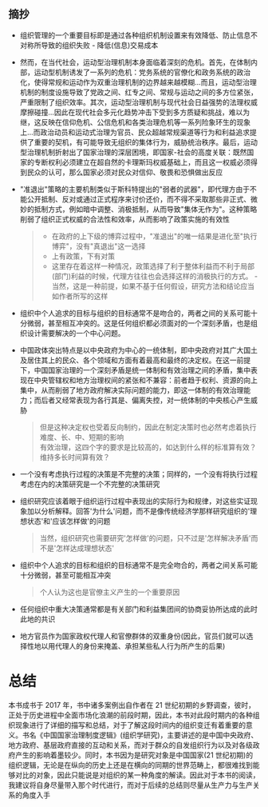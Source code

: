 ## 摘抄

- 组织管理的一个重要目标即是通过各种组织机制设置来有效降低、防止信息不对称所导致的组织失败 - 降低(信息)交易成本
- 然而，在当代社会，运动型治理机制本身面临着深刻的危机。首先，在体制内部，运动型机制诱发了一系列的危机：党务系统的官僚化和政务系统的政治化，使得常规和运动作为双重治理机制的边界越来越模糊...而且，运动型治理机制的制度设施导致了党政之间、红专之间、常规与运动之间的多方位紧张，严重限制了组织效率。其次，运动型治理机制与现代社会日益强势的法理权威摩擦碰撞...因此在现代社会多元化趋势冲击下受到多方质疑和挑战，难以为继，这反映在信仰危机、公信危机和各类治理危机等一系列险象环生的现象上...而政治动员和运动式治理为官员、民众超越常规渠道等行为和利益追求提供了重要的契机，有可能导致无组织的集体行为，威胁统治秩序。最后，运动型治理机制折射出了国家治理的深层困境，即国家-社会的高度关联：既然国家的专断权利必须建立在超自然的卡理斯玛权威基础上，而且这一权威必须得到民众的认可，那么国家必须对民众对信仰、敬畏和恐惧做出反应

- "准退出"策略的主要机制类似于斯科特提出的"弱者的武器"，即代理方由于不能公开抵制、反对或通过正式程序来讨价还价，而不得不采取那些非正式、微妙的抵制方式，例如暗中调整、消极抵制，从而导致"集体无作为"。这种策略削弱了组织正式权威的合法性和效率，从而影响了政策实施的有效性

  > - 在政府的上下级的博弈过程中，"准退出"的唯一结果是进化至"执行博弈"，没有"真退出"这一选择
  > - 上有政策，下有对策
  > - 这里存在着这样一种情况，政策选择了利于整体利益而不利于局部(部门)利益的时候，代理方往往也会选择这样的消极执行的方式。 - 当然，这是一种前提，如果不基于任何假设，研究方法和结论应当如作者所写的这样

- 组织中个人追求的目标与组织的目标通常不是吻合的，两者之间的关系可能十分微弱，甚至相互冲突的。这是任何组织都必须面对的一个深刻矛盾，也是组织设计需要解决的一个中心问题。

- 中国政体突出特点是以中央政府为中心的一统体制，即中央政府对其广大国土及居住其上的民众、各个领域和方面有着最高和最终的决定权。在这一前提下，中国国家治理的一个深刻矛盾是统一体制和有效治理之间的矛盾，集中表现在中央管辖权和地方治理权间的紧张和不兼容：前者趋于权利、资源的向上集中，从而削弱了地方政府解决实际问题的能力，即这一体制的有效治理能力；而后者又经常表现为各行其是、偏离失控，对一统体制的中央核心产生威胁

  > 但是这种决定权也受着反向制约，因此在制定决策时也必然考虑着执行难度、长、中、短期的影响  
  > 有效治理，这四个字的要求是比较高的，如达到什么样的标准算有效？维持多长时间算有效？

- 一个没有考虑执行过程的决策是不完整的决策；同样的，一个没有将执行过程考虑在内的决策研究是一个不完整的决策研究

- 组织研究应该着眼于组织运行过程中表现出的实际行为和规律，对这些实证现象加以分析解释。回答'为什么'问题，而不是像传统经济学那样研究组织的'理想状态'和'应该怎样做'的问题

  > 当然，组织研究也需要研究'怎样做'的问题，只不过是'怎样解决矛盾'而不是'怎样达成理想状态'

- 组织中个人追求的目标和组织的目标通常不是完全吻合的，两者之间关系可能十分微弱，甚至可能相互冲突

  > 个人认为这也是官僚主义产生的一个重要原因

- 任何组织中重大决策通常都是有关部门和利益集团间的协商妥协所达成的此时此地的共识

- 地方官员作为国家政权代理人和官僚群体的双重身份(因此，官员们就可以选择性地以用代理人的身份来掩盖、承担某些私人行为所产生的后果)

# 总结

本书成书于 2017 年，书中诸多案例出自作者在 21 世纪初期的乡野调查，彼时，正处于历史进程中全面市场化浪潮的前段时期，因此，本书对此段时期内的各种组织现象进行了详细的描写和总结，对于了解这段时间内的组织变迁有着重要的意义。书名《中国国家治理制度逻辑》(组织学研究)，主要讲述的是中国中央政府、地方政府、基层政府直接的互动和关系，而对于群众的自发组织行为以及对各级政府产生的影响着墨较少。同时，本书因为是研究对象是中国国家(21 世纪初期)的组织逻辑，无论是在纵向的历史上还是在横向的同期的世界范畴上，都很难找到能够对比的对象，因此只能说是对组织的某一种角度的解读。因此对于本书的阅读，我建议将自身尽量带入那个时代进行，而对于后续的总结则尽量从生产力与生产关系的角度入手
